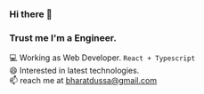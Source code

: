 ### Hi there 👋

<!--
**bharat-dussa/bharat-dussa** is a ✨ _special_ ✨ repository because its `README.md` (this file) appears on your GitHub profile.

Here are some ideas to get you started:

- 🔭 I’m currently working on ...
- 🌱 I’m currently learning ...
- 👯 I’m looking to collaborate on ...
- 🤔 I’m looking for help with ...
- 💬 Ask me about ...
- 📫 How to reach me: ...
- 😄 Pronouns: ...
- ⚡ Fun fact: ...
-->

### Trust me I'm a Engineer.
  
  💻 Working as Web Developer. `React + Typescript` <br />
  😄 Interested in latest technologies. <br />
  📫 reach me at bharatdussa@gmail.com 
